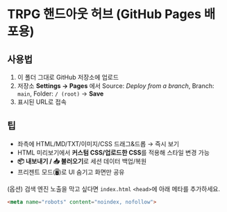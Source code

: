 
# TRPG 핸드아웃 허브 (GitHub Pages 배포용)

## 사용법
1) 이 폴더 그대로 GitHub 저장소에 업로드
2) 저장소 **Settings → Pages** 에서 Source: *Deploy from a branch*, Branch: `main`, Folder: `/ (root)` → **Save**
3) 표시된 URL로 접속

## 팁
- 좌측에 HTML/MD/TXT/이미지/CSS 드래그&드롭 → 즉시 보기
- HTML 미리보기에서 **커스텀 CSS/업로드한 CSS**를 적용해 스타일 변경 가능
- **📦 내보내기 / 📥 불러오기**로 세션 데이터 백업/복원
- 프리젠트 모드(🖥️)로 UI 숨기고 화면만 공유

(옵션) 검색 엔진 노출을 막고 싶다면 `index.html` `<head>`에 아래 메타를 추가하세요.
```html
<meta name="robots" content="noindex, nofollow">
```
